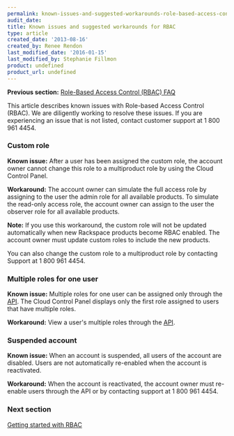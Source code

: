 ```yaml
---
permalink: known-issues-and-suggested-workarounds-role-based-access-control-rbac/
audit_date:
title: Known issues and suggested workarounds for RBAC
type: article
created_date: '2013-08-16'
created_by: Renee Rendon
last_modified_date: '2016-01-15'
last_modified_by: Stephanie Fillmon
product: undefined
product_url: undefined
---
```


**Previous section:** [Role-Based Access Control (RBAC) FAQ](/how-to/faq-role-based-access-control-rbac)

This article describes known issues with Role-based Access Control
(RBAC). We are diligently working to resolve these issues. If you are
experiencing an issue that is not listed, contact customer
support at 1 800 961 4454.

### Custom role

**Known issue:** After a user has been assigned the custom
role, the account owner cannot change this role to a multiproduct role
by using the Cloud Control Panel.

**Workaround:** The account owner can simulate the full
access role by assigning to the user the admin role for all available
products. To simulate the read-only access role, the account owner can
assign to the user the observer role for all available
products.

**Note:** If you use this workaround, the custom role will not be updated
automatically when new Rackspace products become RBAC enabled. The
account owner must update custom roles to include the new
products.

You can also change the custom role to a multiproduct role
by contacting Support at 1 800 961 4454.

### Multiple roles for one user

**Known issue:** Multiple roles for one user can be assigned only
through the [API](https://developer.rackspace.com/docs/). The Cloud Control Panel
displays only the first role assigned to users that have multiple
roles.

**Workaround:** View a user's multiple roles through the [API](https://developer.rackspace.com/docs/).

### Suspended account

**Known issue:** When an account is suspended, all users of the
account are disabled. Users are not automatically re-enabled when the
account is reactivated.

**Workaround:** When the account is reactivated, the account owner
must re-enable users through the API or by contacting support at
1 800 961 4454.

### Next section
[Getting started with RBAC](/how-to/getting-started-with-role-based-access-control-rbac)
